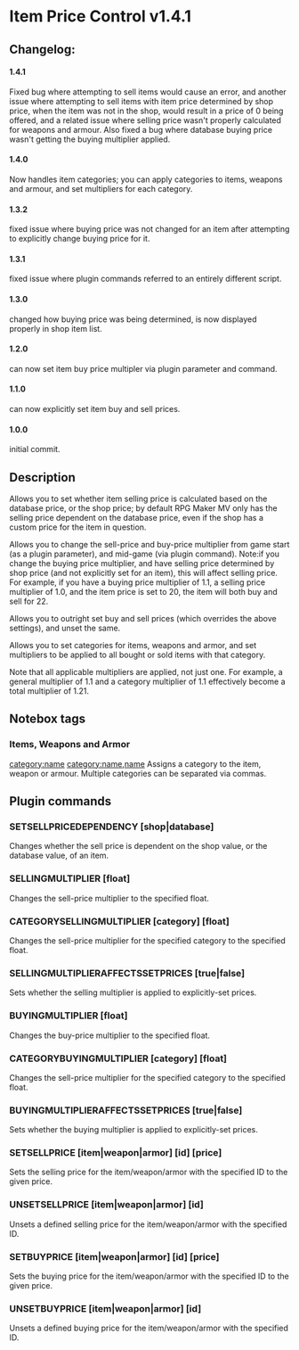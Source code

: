 # Item Price Control v1.4.1
 
## Changelog:
#### 1.4.1
Fixed bug where attempting to sell items would cause an error, and another issue where attempting to sell items with item price determined by shop price, when the item was not in the shop, would result in a price of 0 being offered, and a related issue where selling price wasn't properly calculated for weapons and armour. Also fixed a bug where database buying price wasn't getting the buying multiplier applied.
#### 1.4.0
Now handles item categories; you can apply categories to items, weapons and armour, and set multipliers for each category.
#### 1.3.2
fixed issue where buying price was not changed for an item after attempting to explicitly change buying price for it.
#### 1.3.1
fixed issue where plugin commands referred to an entirely different script.
#### 1.3.0
changed how buying price was being determined, is now displayed properly in shop item list.
#### 1.2.0
can now set item buy price multipler via plugin parameter and command.
#### 1.1.0
can now explicitly set item buy and sell prices.
#### 1.0.0
initial commit.

## Description
 
Allows you to set whether item selling price is calculated based on the 
database price, or the shop price; by default RPG Maker MV only has the 
selling price dependent on the database price, even if the shop has a 
custom price for the item in question.

Allows you to change the sell-price and buy-price multiplier 
from game start (as a plugin parameter), and mid-game (via plugin command).
Note:if you change the buying price multiplier, and have selling price 
determined by shop price (and not explicitly set for an item), this will 
affect selling price. For example, if you have a buying price multiplier
of 1.1, a selling price multiplier of 1.0, and the item price is set to
20, the item will both buy and sell for 22.

Allows you to outright set buy and sell prices (which overrides 
the above settings), and unset the same.

Allows you to set categories for items, weapons and armor, and set multipliers
to be applied to all bought or sold items with that category.

Note that all applicable multipliers are applied, not just one. For example, 
a general multiplier of 1.1 and a category multiplier of 1.1 effectively 
become a total multiplier of 1.21.

## Notebox tags
### Items, Weapons and Armor
<category:name>
<category:name,name>
Assigns a category to the item, weapon or armour. Multiple categories
can be separated via commas.

## Plugin commands
### SETSELLPRICEDEPENDENCY [shop|database]
Changes whether the sell price is dependent on the shop value, or the database value,
of an item.
### SELLINGMULTIPLIER [float]
Changes the sell-price multiplier to the specified float.
### CATEGORYSELLINGMULTIPLIER [category] [float]
Changes the sell-price multiplier for the specified category to the 
specified float. 
### SELLINGMULTIPLIERAFFECTSSETPRICES [true|false]
Sets whether the selling multiplier is applied to explicitly-set prices.
### BUYINGMULTIPLIER [float]
Changes the buy-price multiplier to the specified float. 
### CATEGORYBUYINGMULTIPLIER [category] [float]
Changes the sell-price multiplier for the specified category to the 
specified float. 
### BUYINGMULTIPLIERAFFECTSSETPRICES [true|false]
Sets whether the buying multiplier is applied to explicitly-set prices.
### SETSELLPRICE [item|weapon|armor] [id] [price]
Sets the selling price for the item/weapon/armor with the specified ID to the given price.
### UNSETSELLPRICE [item|weapon|armor] [id]
Unsets a defined selling price for the item/weapon/armor with the specified ID.
### SETBUYPRICE [item|weapon|armor] [id] [price]
Sets the buying price for the item/weapon/armor with the specified ID to the given price.
### UNSETBUYPRICE [item|weapon|armor] [id]
Unsets a defined buying price for the item/weapon/armor with the specified ID.
